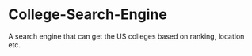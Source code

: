 # College-Search-Engine

A search engine that can get the US colleges based on ranking, location etc.
